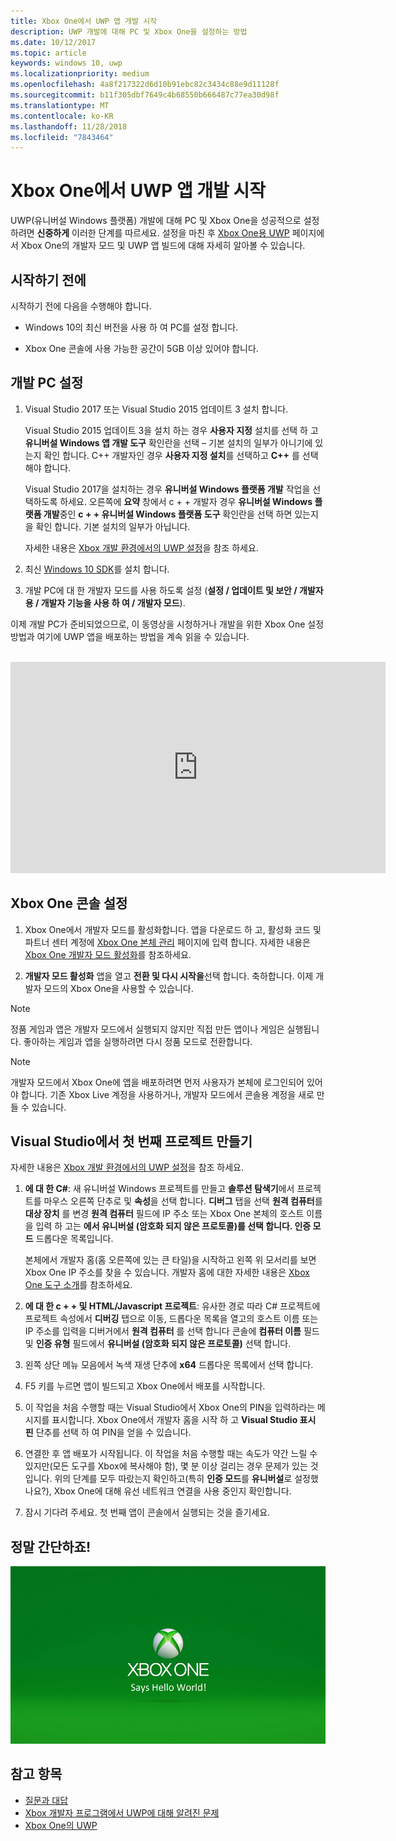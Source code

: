 ```yaml
---
title: Xbox One에서 UWP 앱 개발 시작
description: UWP 개발에 대해 PC 및 Xbox One을 설정하는 방법
ms.date: 10/12/2017
ms.topic: article
keywords: windows 10, uwp
ms.localizationpriority: medium
ms.openlocfilehash: 4a8f217322d6d10b91ebc82c3434c88e9d11128f
ms.sourcegitcommit: b11f305dbf7649c4b68550b666487c77ea30d98f
ms.translationtype: MT
ms.contentlocale: ko-KR
ms.lasthandoff: 11/28/2018
ms.locfileid: "7843464"
---
```

# <a name="getting-started-with-uwp-app-development-on-xbox-one"></a>Xbox One에서 UWP 앱 개발 시작

UWP(유니버설 Windows 플랫폼) 개발에 대해 PC 및 Xbox One을 성공적으로 설정하려면 **신중하게** 이러한 단계를 따르세요. 설정을 마친 후 [Xbox One용 UWP](index.md) 페이지에서 Xbox One의 개발자 모드 및 UWP 앱 빌드에 대해 자세히 알아볼 수 있습니다. 

## <a name="before-you-start"></a>시작하기 전에

시작하기 전에 다음을 수행해야 합니다.
-   Windows 10의 최신 버전을 사용 하 여 PC를 설정 합니다.
<!-- -  Install Microsoft Visual Studio 2015 Update 3 or Microsoft Visual Studio 2017.

    > [!NOTE]
    > Visual Studio 2017 is required if you are using the Windows 10, build 15063 SDK. -->

- Xbox One 콘솔에 사용 가능한 공간이 5GB 이상 있어야 합니다.

## <a name="setting-up-your-development-pc"></a>개발 PC 설정

1.  Visual Studio 2017 또는 Visual Studio 2015 업데이트 3 설치 합니다.

    Visual Studio 2015 업데이트 3을 설치 하는 경우 **사용자 지정** 설치를 선택 하 고 **유니버설 Windows 앱 개발 도구** 확인란을 선택 – 기본 설치의 일부가 아니기에 있는지 확인 합니다. C++ 개발자인 경우 **사용자 지정 설치**를 선택하고 **C++** 를 선택해야 합니다.

    Visual Studio 2017을 설치하는 경우 **유니버설 Windows 플랫폼 개발** 작업을 선택하도록 하세요. 오른쪽에 **요약** 창에서 c + + 개발자 경우 **유니버설 Windows 플랫폼 개발**중인 **c + + 유니버설 Windows 플랫폼 도구** 확인란을 선택 하면 있는지을 확인 합니다. 기본 설치의 일부가 아닙니다.

    자세한 내용은 [Xbox 개발 환경에서의 UWP 설정](development-environment-setup.md)을 참조 하세요.

2.  최신 [Windows 10 SDK](https://developer.microsoft.com/windows/downloads/windows-10-sdk)를 설치 합니다.

3.  개발 PC에 대 한 개발자 모드를 사용 하도록 설정 (**설정 / 업데이트 및 보안 / 개발자 용 / 개발자 기능을 사용 하 여 / 개발자 모드**).

이제 개발 PC가 준비되었으므로, 이 동영상을 시청하거나 개발을 위한 Xbox One 설정 방법과 여기에 UWP 앱을 배포하는 방법을 계속 읽을 수 있습니다.
</br>
</br>
<iframe src="https://channel9.msdn.com/Events/Xbox/App-Dev-on-Xbox/Get-started-with-App-Dev-on-Xbox/player#time=51s:paused" width="600" height="338"  allowFullScreen frameBorder="0"></iframe>

## <a name="setting-up-your-xbox-one-console"></a>Xbox One 콘솔 설정

1.  Xbox One에서 개발자 모드를 활성화합니다. 앱을 다운로드 하 고, 활성화 코드 및 파트너 센터 계정에 [Xbox One 본체 관리](https://partner.microsoft.com/xboxactivate) 페이지에 입력 합니다. 자세한 내용은 [Xbox One 개발자 모드 활성화](devkit-activation.md)를 참조하세요. 

2.  **개발자 모드 활성화** 앱을 열고 **전환 및 다시 시작을**선택 합니다. 축하합니다. 이제 개발자 모드의 Xbox One을 사용할 수 있습니다.
  
  > [!NOTE]
  > 정품 게임과 앱은 개발자 모드에서 실행되지 않지만 직접 만든 앱이나 게임은 실행됩니다. 좋아하는 게임과 앱을 실행하려면 다시 정품 모드로 전환합니다.
    
  > [!NOTE]
  > 개발자 모드에서 Xbox One에 앱을 배포하려면 먼저 사용자가 본체에 로그인되어 있어야 합니다. 기존 Xbox Live 계정을 사용하거나, 개발자 모드에서 콘솔용 계정을 새로 만들 수 있습니다. 

## <a name="creating-your-first-project-in-visual-studio"></a>Visual Studio에서 첫 번째 프로젝트 만들기

자세한 내용은 [Xbox 개발 환경에서의 UWP 설정](development-environment-setup.md)을 참조 하세요.

1.  **에 대 한 C#**: 새 유니버설 Windows 프로젝트를 만들고 **솔루션 탐색기**에서 프로젝트를 마우스 오른쪽 단추로 및 **속성**을 선택 합니다. **디버그** 탭을 선택 **원격 컴퓨터**를 **대상 장치** 를 변경 **원격 컴퓨터** 필드에 IP 주소 또는 Xbox One 본체의 호스트 이름을 입력 하 고는 **에서 **유니버설 (암호화 되지 않은 프로토콜)를** 선택 합니다. 인증 모드** 드롭다운 목록입니다.   

    본체에서 개발자 홈(홈 오른쪽에 있는 큰 타일)을 시작하고 왼쪽 위 모서리를 보면 Xbox One IP 주소를 찾을 수 있습니다. 개발자 홈에 대한 자세한 내용은 [Xbox One 도구 소개](introduction-to-xbox-tools.md)를 참조하세요.  

2.  **에 대 한 c + + 및 HTML/Javascript 프로젝트**: 유사한 경로 따라 C# 프로젝트에 프로젝트 속성에서 **디버깅** 탭으로 이동, 드롭다운 목록을 열고의 호스트 이름 또는 IP 주소를 입력을 디버거에서 **원격 컴퓨터** 를 선택 합니다 콘솔에 **컴퓨터 이름** 필드 및 **인증 유형** 필드에서 **유니버설 (암호화 되지 않은 프로토콜)** 선택 합니다.

3. 왼쪽 상단 메뉴 모음에서 녹색 재생 단추에 **x64** 드롭다운 목록에서 선택 합니다.
   
4.  F5 키를 누르면 앱이 빌드되고 Xbox One에서 배포를 시작합니다.
  
5.  이 작업을 처음 수행할 때는 Visual Studio에서 Xbox One의 PIN을 입력하라는 메시지를 표시합니다. Xbox One에서 개발자 홈을 시작 하 고 **Visual Studio 표시 핀** 단추를 선택 하 여 PIN을 얻을 수 있습니다.
  
6.  연결한 후 앱 배포가 시작됩니다. 이 작업을 처음 수행할 때는 속도가 약간 느릴 수 있지만(모든 도구를 Xbox에 복사해야 함), 몇 분 이상 걸리는 경우 문제가 있는 것입니다. 위의 단계를 모두 따랐는지 확인하고(특히 **인증 모드**를 **유니버설**로 설정했나요?), Xbox One에 대해 유선 네트워크 연결을 사용 중인지 확인합니다.  

7. 잠시 기다려 주세요. 첫 번째 앱이 콘솔에서 실행되는 것을 즐기세요.  

## <a name="thats-it"></a>정말 간단하죠!

![Hello World](images/getting-started-hello-world.png)

## <a name="see-also"></a>참고 항목  
- [질문과 대답](frequently-asked-questions.md)  
- [Xbox 개발자 프로그램에서 UWP에 대해 알려진 문제](known-issues.md)
- [Xbox One의 UWP](index.md) 
